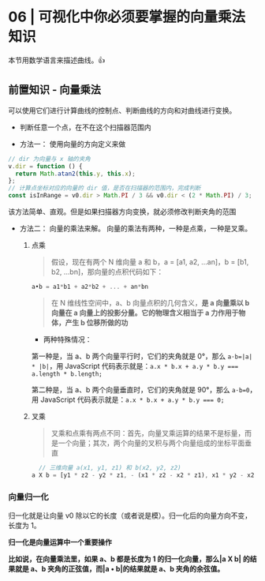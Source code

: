 # 06 | 可视化中你必须要掌握的向量乘法知识

本节用数学语言来描述曲线。👍

## 前置知识 - 向量乘法

可以使用它们进行计算曲线的控制点、判断曲线的方向和对曲线进行变换。

- 判断任意一个点，在不在这个扫描器范围内

* 方法一：
  使用向量的方向定义来做

```js
// dir 为向量与 x 轴的夹角
v.dir = function () {
  return Math.atan2(this.y, this.x);
};
// 计算点坐标对应的向量的 dir 值，是否在扫描器的范围内，完成判断
const isInRange = v0.dir > Math.PI / 3 && v0.dir < (2 * Math.PI) / 3;
```

该方法简单、直观。但是如果扫描器方向变换，就必须修改判断夹角的范围

- 方法二：
  向量的乘法来解。
  向量的乘法有两种，一种是点乘，一种是叉乘。

  1.  点乘

      > 假设，现在有两个 N 维向量 a 和 b，a = [a1, a2, ...an]，b = [b1, b2, ...bn]，那向量的点积代码如下：

      ```js
      a•b = a1*b1 + a2*b2 + ... + an*bn
      ```

      > 在 N 维线性空间中，a、b 向量点积的几何含义，**是 a 向量乘以 b 向量在 a 向量上的投影分量。它的物理含义相当于 a 力作用于物体，产生 b 位移所做的功**

      - 两种特殊情况：

      第一种是，当 a、b 两个向量平行时，它们的夹角就是 0°，那么 `a·b=|a| * |b|`，用 JavaScript 代码表示就是：`a.x * b.x + a.y * b.y === a.length * b.length;`

      第二种是，当 a、b 两个向量垂直时，它们的夹角就是 90°，那么 `a·b=0`，用 JavaScript 代码表示就是：`a.x * b.x + a.y * b.y === 0;`

  2.  叉乘

      > 叉乘和点乘有两点不同：首先，向量叉乘运算的结果不是标量，而是一个向量；其次，两个向量的叉积与两个向量组成的坐标平面垂直

      ```js
        // 三维向量 a(x1, y1, z1) 和 b(x2, y2, z2)
      a X b = [y1 * z2 - y2 * z1, - (x1 * z2 - x2 * z1), x1 * y2 - x2 * y1]
      ```

### 向量归一化

归一化就是让向量 v0 除以它的长度（或者说是模）。归一化后的向量方向不变，长度为 1。

**归一化是向量运算中一个重要操作**

**比如说，在向量乘法里，如果 a、b 都是长度为 1 的归一化向量，那么|a X b| 的结果就是 a、b 夹角的正弦值，而|a • b|的结果就是 a、b 夹角的余弦值。**
